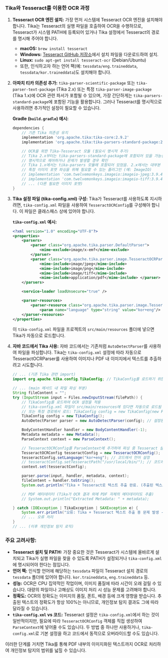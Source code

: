 
### Tika와 Tesseract를 이용한 OCR 과정

1.  **Tesseract OCR 엔진 설치:**
    가장 먼저 시스템에 Tesseract OCR 엔진을 설치해야 합니다. Tika는 Tesseract의 실행 파일을 호출하여 OCR을 수행하므로, Tesseract가 시스템 PATH에 등록되어 있거나 Tika 설정에서 Tesseract의 경로를 명시해 주어야 합니다.
    * **macOS:** `brew install tesseract`
    * **Windows:** [Tesseract GitHub 저장소](https://tesseract-ocr.github.io/tessdoc/Downloads.html)에서 설치 파일을 다운로드하여 설치.
    * **Linux:** `sudo apt-get install tesseract-ocr` (Debian/Ubuntu)
    * 또한, 인식하고자 하는 언어 팩(예: `tessdata/eng.traineddata`, `tessdata/kor.traineddata`)도 설치해야 합니다.

2.  **아파치 티카 의존성 추가:**
    `tika-parser-scientific-package` 또는 `tika-parser-text-package` (Tika 2.x) 또는 특정 `tika-parser-image-package` (Tika 1.x)에 OCR 관련 파서가 포함될 수 있으며, 가장 간단하게는 `tika-parsers-standard-package`에 포함된 기능을 활용합니다. 그러나 Tesseract를 명시적으로 사용하려면 추가적인 설정이 필요할 수 있습니다.

    **Gradle (`build.gradle`) 예시:**
    ```gradle
    dependencies {
        // 기존 Tika 의존성 유지
        implementation 'org.apache.tika:tika-core:2.9.2'
        implementation 'org.apache.tika:tika-parsers-standard-package:2.9.2'

        // OCR을 위한 Tika-Tesseract 모듈 (필요시 명시적 추가)
        // Tika 2.x부터는 tika-parsers-standard-package에 포함되어 있을 가능성이 높지만,
        // 명시적으로 제어하거나 문제가 발생할 경우 확인
        // Tika 1.x에서는 tika-parsers 모듈에 포함되어 있었음. 2.x에서는 대부분 표준 파서 패키지에 통합됨.
        // 특정 이미지 포맷 파싱을 위해 필요할 수 있는 플러그인 (예: ImageIO)
        // implementation 'com.twelvemonkeys.imageio:imageio-jpeg:3.9.4'
        // implementation 'com.twelvemonkeys.imageio:imageio-tiff:3.9.4'
        // ... (다른 필요한 이미지 포맷)
    }
    ```

3.  **Tika 설정 파일 (tika-config.xml) 구성:**
    Tika가 Tesseract를 사용하도록 지시하려면, `tika-config.xml` 파일을 사용하여 `TesseractOCRConfig`를 구성해야 합니다. 이 파일은 클래스패스 상에 있어야 합니다.

    **`tika-config.xml` 예시:**
    ```xml
    <?xml version="1.0" encoding="UTF-8"?>
    <properties>
        <parsers>
            <parser class="org.apache.tika.parser.DefaultParser">
                <mime-exclude>image/x-emf</mime-exclude>
            </parser>
            <parser class="org.apache.tika.parser.image.TesseractOCRParser">
                <mime-include>image/jpeg</mime-include>
                <mime-include>image/png</mime-include>
                <mime-include>image/tiff</mime-include>
                <mime-include>application/pdf</mime-include> </parser>
        </parsers>

        <service-loader loadUnsecure="true" />

        <parser-resources>
            <parser-resource class="org.apache.tika.parser.image.TesseractOCRParser">
                <param name="language" type="string" value="kor+eng"/> <param name="tesseractPath" type="string" value="/usr/local/bin/"/> <param name="tessdataPath" type="string" value="/usr/local/share/tessdata"/> <param name="timeout" type="int" value="120"/> <param name="density" type="int" value="300"/> <param name="pageSegMode" type="string" value="3"/> </parser-resource>
        </parser-resources>
    </properties>
    ```
    이 `tika-config.xml` 파일을 프로젝트의 `src/main/resources` 폴더에 넣으면 Tika가 자동으로 로드합니다.

4.  **자바 코드에서 Tika 사용:**
    자바 코드에서는 기존처럼 `AutoDetectParser`를 사용하여 파일을 파싱합니다. Tika는 `tika-config.xml` 설정에 따라 자동으로 TesseractOCRParser를 사용하여 이미지나 PDF 내 이미지에서 텍스트를 추출하려고 시도합니다.

    ```java
    // ... (기존 Tika 관련 import)
    import org.apache.tika.config.TikaConfig; // TikaConfig를 로드하기 위한 import

    // ... (main 메서드 내 파일 파싱 부분)
    String fileContent = "";
    try (InputStream input = Files.newInputStream(filePath)) {
        // TikaConfig를 로드하여 OCR 설정을 적용
        // tika-config.xml 파일이 src/main/resources에 있다면 자동으로 로드됨
        // 또는 특정 경로에서 로드: TikaConfig config = new TikaConfig(new File("path/to/tika-config.xml"));
        TikaConfig config = new TikaConfig();
        AutoDetectParser parser = new AutoDetectParser(config); // 설정된 파서를 사용

        BodyContentHandler handler = new BodyContentHandler(-1);
        Metadata metadata = new Metadata();
        ParseContext context = new ParseContext();

        // TesseractOCRConfig를 ParseContext에 추가하여 파싱 중 Tesseract 설정 사용
        TesseractOCRConfig tesseractConfig = new TesseractOCRConfig();
        tesseractConfig.setLanguage("kor+eng"); // 코드에서 언어 설정
        // tesseractConfig.setTesseractPath("/usr/local/bin/"); // 코드에서 Tesseract 경로 설정 (tika-config.xml과 중복될 수 있음)
        context.set(tesseractConfig);

        parser.parse(input, handler, metadata, context);
        fileContent = handler.toString();
        System.out.println("Tika + Tesseract로 텍스트 추출 완료. (추출된 텍스트 크기: " + fileContent.length() + " 바이트)");

        // PDF 메타데이터 (Tika가 OCR 결과 외에 PDF 자체의 메타데이터도 추출)
        // System.out.println("Extracted Metadata: " + metadata);

    } catch (IOException | TikaException | SAXException e) {
        System.err.println("오류: Tika + Tesseract 텍스트 추출 중 문제 발생 - " + e.getMessage());
        // ... 오류 처리
    }
    // ... (이후 개인정보 탐지 로직)
    ```

### 주요 고려사항:

* **Tesseract 설치 및 PATH:** 가장 중요한 것은 Tesseract가 시스템에 올바르게 설치되고 Tika가 실행 파일을 찾을 수 있도록 PATH가 설정되거나 `tika-config.xml`에 명시되어야 한다는 점입니다.
* **언어 팩:** 인식할 언어에 해당하는 `tessdata` 파일이 Tesseract 설치 경로의 `tessdata` 폴더에 있어야 합니다. `kor.traineddata`, `eng.traineddata` 등.
* **성능:** OCR은 CPU 집약적인 작업이며, 이미지 품질에 따라 시간이 오래 걸릴 수 있습니다. 대량의 파일이나 고해상도 이미지 처리 시 성능 문제를 고려해야 합니다.
* **정확도:** OCR의 정확도는 이미지의 품질, 폰트, 배경 등에 크게 영향을 받습니다. 추출된 텍스트의 정확도가 항상 100%는 아니므로, 개인정보 탐지 결과도 그에 따라 달라질 수 있습니다.
* **`tika-config.xml` vs 코드:** Tesseract 설정은 `tika-config.xml`에서 하는 것이 일반적이지만, 필요에 따라 `TesseractOCRConfig` 객체를 직접 생성하여 `ParseContext`에 넣어줄 수도 있습니다. 두 방법 중 하나만 사용하거나, `tika-config.xml`로 기본 설정을 하고 코드에서 동적으로 오버라이드할 수도 있습니다.

이러한 단계를 거치면 Tika를 통해 PDF 내부의 이미지화된 텍스트까지 OCR로 처리하여 개인정보 탐지의 범위를 넓힐 수 있습니다.